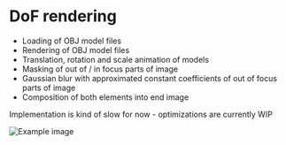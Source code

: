 # DoF rendering

- Loading of OBJ model files
- Rendering of OBJ model files
- Translation, rotation and scale animation of models
- Masking of out of / in focus parts of image
- Gaussian blur with approximated constant coefficients of out of focus parts of image
- Composition of both elements into end image

Implementation is kind of slow for now - optimizations are currently WIP

![Example image](https://raw.githubusercontent.com/bartlomiejn/dof-rendering-metal/master/dof_rendering.gif)
